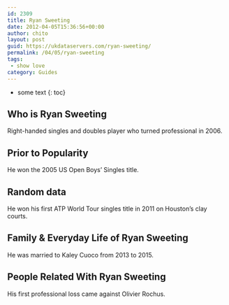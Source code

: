 ```yaml
---
id: 2309
title: Ryan Sweeting
date: 2012-04-05T15:36:56+00:00
author: chito
layout: post
guid: https://ukdataservers.com/ryan-sweeting/
permalink: /04/05/ryan-sweeting
tags:
 - show love
category: Guides
---
```


* some text
{: toc}
          
          
## Who is  Ryan Sweeting
                  
                  
                  
Right-handed singles and doubles player who turned professional in 2006.
                  
                
                
                
## Prior to Popularity 
                  
                  
                  
He won the 2005 US Open Boys&#8217; Singles title.
                  
                
                
                
## Random data 
                  
                  
                  
He won his first ATP World Tour singles title in 2011 on Houston&#8217;s clay courts.
                  
                
                
                
## Family & Everyday Life of Ryan Sweeting
                  
                  
                  
He was married to Kaley Cuoco from 2013 to 2015.
                  
                
                
                
## People Related With  Ryan Sweeting
                  
                  
                  
His first professional loss came against Olivier Rochus.
                  
                
              
            
          
          
          
    
    
  
